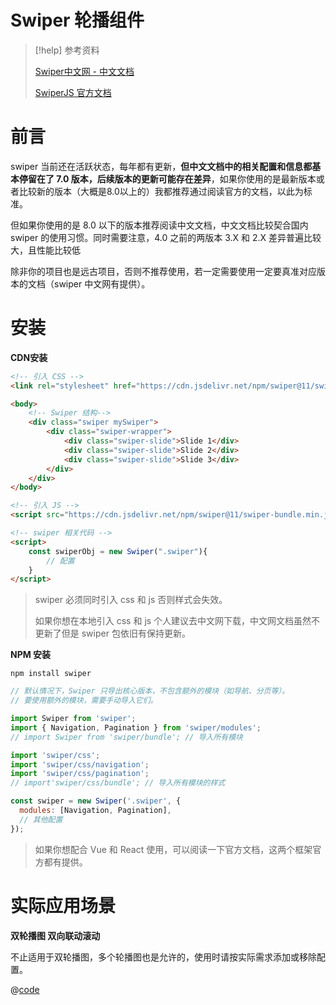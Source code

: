# Swiper 轮播组件

> [!help] 参考资料
> 
> [Swiper中文网 - 中文文档](https://swiper.com.cn/usage/index.html)
>
> [SwiperJS 官方文档](https://swiperjs.com/)

# 前言

swiper 当前还在活跃状态，每年都有更新，**但中文文档中的相关配置和信息都基本停留在了 7.0 版本，后续版本的更新可能存在差异**，如果你使用的是最新版本或者比较新的版本（大概是8.0以上的）我都推荐通过阅读官方的文档，以此为标准。

但如果你使用的是 8.0 以下的版本推荐阅读中文文档，中文文档比较契合国内 swiper 的使用习惯。同时需要注意，4.0 之前的两版本 3.X 和 2.X 差异普遍比较大，且性能比较低

除非你的项目也是远古项目，否则不推荐使用，若一定需要使用一定要真准对应版本的文档（swiper 中文网有提供）。



# 安装

**CDN安装**

```html
<!-- 引入 CSS -->
<link rel="stylesheet" href="https://cdn.jsdelivr.net/npm/swiper@11/swiper-bundle.min.css"/>

<body>
    <!-- Swiper 结构-->
    <div class="swiper mySwiper">
        <div class="swiper-wrapper">
            <div class="swiper-slide">Slide 1</div>
            <div class="swiper-slide">Slide 2</div>
            <div class="swiper-slide">Slide 3</div>
        </div>
    </div>
</body>

<!-- 引入 JS -->
<script src="https://cdn.jsdelivr.net/npm/swiper@11/swiper-bundle.min.js"></script>

<!-- swiper 相关代码 -->
<script>
    const swiperObj = new Swiper(".swiper"){
        // 配置
    }
</script>
```

> swiper 必须同时引入 css 和 js 否则样式会失效。  
>    
> 如果你想在本地引入 css 和 js 个人建议去中文网下载，中文网文档虽然不更新了但是 swiper 包依旧有保持更新。

**NPM 安装**

```shell
npm install swiper
```

```javascript
// 默认情况下，Swiper 只导出核心版本，不包含额外的模块（如导航、分页等）。
// 要使用额外的模块，需要手动导入它们。

import Swiper from 'swiper';
import { Navigation, Pagination } from 'swiper/modules';
// import Swiper from 'swiper/bundle'; // 导入所有模块

import 'swiper/css'; 
import 'swiper/css/navigation';
import 'swiper/css/pagination';
// import'swiper/css/bundle'; // 导入所有模块的样式

const swiper = new Swiper('.swiper', {
  modules: [Navigation, Pagination],
  // 其他配置
});
```

> 如果你想配合 Vue 和 React 使用，可以阅读一下官方文档，这两个框架官方都有提供。

# 实际应用场景

**双轮播图 双向联动滚动**

不止适用于双轮播图，多个轮播图也是允许的，使用时请按实际需求添加或移除配置。

@[code](../../../../1_Projects/代码仓库/前端相关/JavaScript/SwiperDemo1.js)
